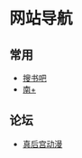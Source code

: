 # 网站导航
## 常用
* [搜书吧](http://8.bixushoucang.com:2888/b/u1u2u3.html?122)
* [南+](https://www.south-plus.net/)
## 论坛
* [真后宫动漫](http://154.209.74.31/)
